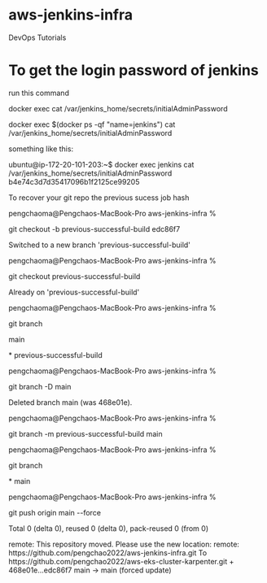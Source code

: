 # aws-jenkins-infra
DevOps Tutorials

# To get the login password of jenkins
<p>run this command </p>
docker exec <jenkins_container_name> cat /var/jenkins_home/secrets/initialAdminPassword

<p><or container id></p>
docker exec $(docker ps -qf "name=jenkins") cat /var/jenkins_home/secrets/initialAdminPassword

<p> something like this:</p>
ubuntu@ip-172-20-101-203:~$ docker exec jenkins cat /var/jenkins_home/secrets/initialAdminPassword
b4e74c3d7d35417096b1f2125ce99205

<p> To recover your git repo the previous sucess job hash</p>

<p>pengchaoma@Pengchaos-MacBook-Pro aws-jenkins-infra %</p> git checkout -b previous-successful-build edc86f7
<p>Switched to a new branch 'previous-successful-build'</p>
<p>pengchaoma@Pengchaos-MacBook-Pro aws-jenkins-infra %</p> git checkout previous-successful-build
<p>Already on 'previous-successful-build'</p>
<p>pengchaoma@Pengchaos-MacBook-Pro aws-jenkins-infra %</p> git branch
 <p> main</p>
<p>* previous-successful-build</p>
<p>pengchaoma@Pengchaos-MacBook-Pro aws-jenkins-infra %</p> git branch -D main
<p>Deleted branch main (was 468e01e).</p>
<p>pengchaoma@Pengchaos-MacBook-Pro aws-jenkins-infra %</p> git branch -m previous-successful-build main
<p>pengchaoma@Pengchaos-MacBook-Pro aws-jenkins-infra %</p> git branch
<p>* main</p>
<p>pengchaoma@Pengchaos-MacBook-Pro aws-jenkins-infra %</p> git push origin main --force
<p>Total 0 (delta 0), reused 0 (delta 0), pack-reused 0 (from 0)</p>
remote: This repository moved. Please use the new location:
remote:   https://github.com/pengchao2022/aws-jenkins-infra.git
To https://github.com/pengchao2022/aws-eks-cluster-karpenter.git
 + 468e01e...edc86f7 main -> main (forced update)